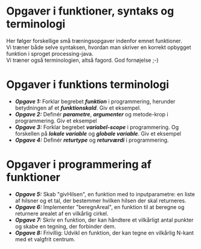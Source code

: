 # Opgaver i funktioner, syntaks og terminologi

Her følger forskellige små træningsopgaver indenfor emnet funktioner.  
Vi træner både selve syntaksen, hvordan man skriver en korrekt opbygget funktion i sproget processing-java.  
Vi træner også terminologien, altså fagord.
God fornøjelse ;-)


# Opgaver i funktions terminologi

- ***Opgave 1:*** Forklar begrebet ***funktion*** i programmering, herunder betydningen af et ***funktionskald***. Giv et eksempel.
- ***Opgave 2:*** Definér ***parametre***, ***argumenter*** og metode-krop i programmering. Giv et eksempel
- ***Opgave 3:*** Forklar begrebet ***variabel-scope*** i programmering. Og forskellen på ***lokale variable*** og ***globale variable***. Giv et eksempel
- ***Opgave 4:*** Definér ***returtype*** og ***returværdi*** i programmering.


# Opgaver i programmering af funktioner

- ***Opgave 5:*** Skab "givHilsen", en funktion med to inputparametre: en liste af hilsner og et tal, der bestemmer hvilken hilsen der skal returneres.
- ***Opgave 6:*** Implementer "beregnAreal", en funktion til at beregne og returnere arealet af en vilkårlig cirkel.
- ***Opgave 7:*** Skriv en funktion, der kan håndtere et vilkårligt antal punkter og skabe en tegning, der forbinder dem.
- ***Opgave 8:*** Frivillig: Udvikl en funktion, der kan tegne en vilkårlig N-kant med et valgfrit centrum.


